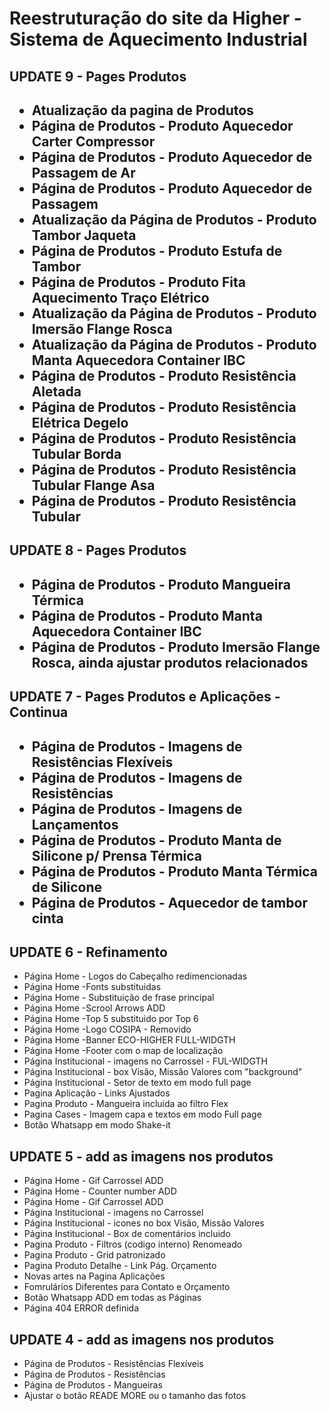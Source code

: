 <h1>Reestruturação do site da Higher - Sistema de Aquecimento Industrial</h1>

<h2>UPDATE 9 - Pages Produtos<h2>
<ul>
  <li>Atualização da pagina de Produtos</li>
  <li>Página de Produtos - Produto Aquecedor Carter Compressor</li>
  <li>Página de Produtos - Produto Aquecedor de Passagem de Ar</li>
  <li>Página de Produtos - Produto Aquecedor de Passagem</li>
  <li>Atualização da Página de Produtos - Produto Tambor Jaqueta</li>
  <li>Página de Produtos - Produto Estufa de Tambor</li>
  <li>Página de Produtos - Produto Fita Aquecimento Traço Elétrico</li>
  <li>Atualização da Página de Produtos - Produto Imersão Flange Rosca</li>
  <li>Atualização da Página de Produtos - Produto Manta Aquecedora Container IBC</li>
  <li>Página de Produtos - Produto Resistência Aletada</li>
  <li>Página de Produtos - Produto Resistência Elétrica Degelo</li>
  <li>Página de Produtos - Produto Resistência Tubular Borda</li>
  <li>Página de Produtos - Produto Resistência Tubular Flange Asa</li>
  <li>Página de Produtos - Produto Resistência Tubular</li>
</ul>

<h2>UPDATE 8 - Pages Produtos<h2>
<ul>
  <li>Página de Produtos - Produto Mangueira Térmica</li>
  <li>Página de Produtos - Produto Manta Aquecedora Container IBC</li>
  <li>Página de Produtos - Produto Imersão Flange Rosca, ainda ajustar produtos relacionados</li>
</ul>

<h2>UPDATE 7 - Pages Produtos e Aplicações - Continua<h2>
<ul>
  <li>Página de Produtos - Imagens de Resistências Flexíveis</li>
  <li>Página de Produtos - Imagens de Resistências </li>
  <li>Página de Produtos - Imagens de Lançamentos</li>
  <li>Página de Produtos - Produto Manta de Silicone p/ Prensa Térmica</li>
  <li>Página de Produtos - Produto Manta Térmica de Silicone</li>
  <li>Página de Produtos - Aquecedor de tambor cinta</li>
</ul>

<h2> UPDATE 6 - Refinamento</h2>
<ul>
  <li>Página Home - Logos do Cabeçalho redimencionadas </li> 
  <li>Página Home -Fonts substituidas </li> 
  <li>Página Home - Substituição de frase principal</li> 
  <li>Página Home -Scrool Arrows ADD</li> 
  <li>Página Home -Top 5 substituido por Top 6</li>
  <li>Página Home -Logo COSIPA - Removido</li>
  <li>Página Home -Banner ECO-HIGHER FULL-WIDGTH</li>
  <li>Página Home -Footer com o map de localização</li>
  <li>Página Institucional - imagens no Carrossel - FUL-WIDGTH</li>
  <li>Página Institucional - box Visão, Missão Valores com "background"</li>
  <li>Página Institucional - Setor de texto em modo full page</li>
  <li>Pagina Aplicação - Links Ajustados</li>
  <li>Pagina Produto - Mangueira incluida ao filtro Flex</li>
  <li>Pagina Cases - Imagem capa e textos em modo Full page</li>
  <li>Botão Whatsapp em modo Shake-it</li>
</ul>

<h2> UPDATE 5 - add as imagens nos produtos</h2>
<ul>
  <li>Página Home - Gif Carrossel ADD</li> 
  <li>Página Home - Counter number ADD </li> 
  <li>Página Home - Gif Carrossel ADD</li> 
  <li>Página Institucional - imagens no Carrossel</li>
  <li>Página Institucional - icones no box Visão, Missão Valores</li>
  <li>Página Institucional - Box de comentários incluido</li>
  <li>Pagina Produto - Filtros (codigo interno) Renomeado</li>
  <li>Pagina Produto - Grid patronizado</li>
  <li>Pagina Produto Detalhe - Link Pág. Orçamento</li>
  <li>Novas artes na Pagina Aplicações</li>
  <li>Fomrulários Diferentes para Contato e Orçamento</li>
  <li>Botão Whatsapp ADD em todas as Páginas</li>
  <li> Página 404 ERROR definida</li>
</ul>
  
<h2> UPDATE 4 - add as imagens nos produtos</h2>
<ul>
  <li>Página de Produtos - Resistências Flexíveis</li>
  <li>Página de Produtos - Resistências</li>
  <li>Página de Produtos - Mangueiras</li>
  <li>Ajustar o botão READE MORE ou o tamanho das fotos</li>
</ul>

